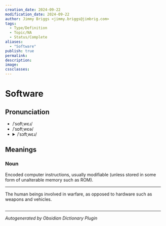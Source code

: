 ```yaml
---
creation_date: 2024-09-22
modification_date: 2024-09-22
author: Jimmy Briggs <jimmy.briggs@jimbrig.com>
tags:
  - Type/Definition
  - Topic/NA
  - Status/Complete
aliases:
  - "Software"
publish: true
permalink:
description:
image:
cssclasses:
---
```


# Software

## Pronunciation

- /ˈsɑftˌwɛɹ/
- /ˈsɒftˌwɛə/
- <details><summary>/ˈsɔftˌwɛɹ/</summary><audio controls><source src="https://api.dictionaryapi.dev/media/pronunciations/en/software-us.mp3"></audio></details>

## Meanings

### Noun

Encoded computer instructions, usually modifiable (unless stored in some form of unalterable memory such as ROM).

---

The human beings involved in warfare, as opposed to hardware such as weapons and vehicles.



## 



***

*Autogenerated by Obsidian Dictionary Plugin*
